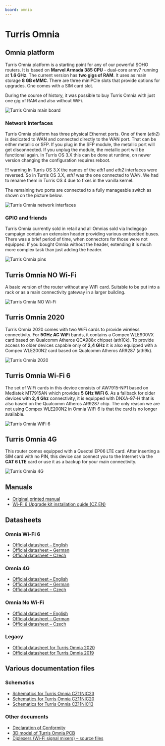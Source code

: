```yaml
---
board: omnia
---
```

# Turris Omnia

## Omnia platform

Turris Omnia platform is a starting point for any of our powerful SOHO routers.
It is based on **Marvel Armada 385 CPU** - dual-core armv7 running at **1.6 GHz**.
The current version has **two gigs of RAM**. It uses as main storage **8 GB eMMC**.
There are three miniPCIe slots that provide options for upgrades. One comes with
a SIM card slot.

During the course of history, it was possible to buy Turris Omnia with just one
gig of RAM and also without WiFi.

![Turris Omnia main board](omnia-board.jpg)

### Network interfaces

Turris Omnia platform has three physical Ethernet ports. One of them (_eth2_) is
dedicated to WAN and connected directly to the WAN port. That can be either metallic
or SFP. If you plug in the SFP module, the metallic port will get disconnected. If
you unplug the module, the metallic port will be functional again. In Turris OS 3.X
this can be done at runtime, on newer version changing the configuration
requires reboot.

!!! warning
    In Turris OS 3.X the names of the _eth1_ and _eth2_ interfaces were
    reversed. So in Turris OS 3.X, _eth1_ was the one connected to WAN. We had
    to rename them in Turris OS 4 due to fixes in the vanilla kernel.

The remaining two ports are connected to a fully manageable switch as shown on
the picture below.

![Turris Omnia network interfaces](omnia-net.jpg)

### GPIO and friends

Turris Omnia currently sold in retail and all Omnias sold via Indiegogo
campaign contain an extension header providing various embedded buses. There was a
brief period of time, when connectors for those were not equipped. If you bought
Omnia without the header, extending it is much more complex task than just
adding the header.

![Turris Omnia pins](omnia-pinout.png)

## Turris Omnia NO Wi-Fi

A basic version of the router without any WiFi card. Suitable to be put into
a rack or as a main connectivity gateway in a larger building.

![Turris Omnia NO Wi-Fi](omnia-No-WiFi.png)

## Turris Omnia 2020

Turris Omnia 2020 comes with two WiFi cards to provide wireless connectivity.
For **5GHz AC WiFi** bands, it contains a Compex WLE900VX card based
on Qualcomm Atheros QCA988x chipset (ath10k). To provide access to older
devices capable only of **2,4 GHz** it is also equipped with a Compex WLE200N2 card
based on Qualcomm Atheros AR9287 (ath9k).

![Turris Omnia 2020](omnia_2020_side-top.jpg)

## Turris Omnia Wi-Fi 6

The set of WiFi cards in this device consists of AW7915-NP1 based on Mediatek MT7915AN
which provides **5 GHz WiFi 6**. As a fallback for older devices with **2,4 Ghz**
connectivity, it is equipped with DNXA-97-H that is also based on the Qualcomm Atheros AR9287
chip. The only reason we are not using Compex WLE200N2 in Omnia WiFi 6 is that the card
is no longer available.

![Turris Omnia WiFi 6](omnia_WiFi6.jpg)

## Turris Omnia 4G

This router comes equipped with a Quectel EP06 LTE card. After inserting a SIM
card with no PIN, this device can connect you to the Internet via the **CAT 6 LTE**
card or use it as a backup for your main connectivity.

![Turris Omnia 4G](omnia_4G.jpg)


## Manuals

* [Original printed manual](https://static.turris.com/docs/omnia/omnia-manual-en.pdf)
* [Wi-Fi 6 Upgrade kit installation guide (CZ,EN)](https://static.turris.com/docs/omnia/Wi-Fi_6_upgrade_kit_installation_manual.pdf)


## Datasheets

### Omnia Wi-Fi 6

* [Official datasheet – English](https://secure.nic.cz/files/Turris-web/Omnia/Omnia_wifi6_datasheet_EN.pdf)
* [Official datasheet – German](https://secure.nic.cz/files/Turris-web/Omnia/Omnia_wifi6_datasheet_DE.pdf)
* [Official datasheet – Czech](https://secure.nic.cz/files/Turris-web/Omnia/Omnia_wifi6_datasheet_CS.pdf)

### Omnia 4G

* [Official datasheet – English](https://secure.nic.cz/files/Turris-web/Omnia/Turris_Omnia_4G_datasheet_EN.pdf)
* [Official datasheet – German](https://secure.nic.cz/files/Turris-web/Omnia/Turris_Omnia_4G_datasheet_DE.pdf)
* [Official datasheet – Czech](https://secure.nic.cz/files/Turris-web/Omnia/Turris_Omnia_4G_datasheet_CS.pdf)

### Omnia No Wi-Fi

* [Official datasheet – English](https://secure.nic.cz/files/Turris-web/Omnia/Omnia_NO_wifi_datasheet_EN.pdf)
* [Official datasheet – German](https://secure.nic.cz/files/Turris-web/Omnia/Omnia_NO_wifi_datasheet_DE.pdf)
* [Official datasheet – Czech](https://secure.nic.cz/files/Turris-web/Omnia/Omnia_NO_wifi_datasheet_CS.pdf)

### Legacy

* [Official datasheet for Turris Omnia 2020](https://static.turris.com/docs/omnia/omnia2020-datasheet.pdf)
* [Official datasheet for Turris Omnia 2019](https://static.turris.com/docs/omnia/omnia2019eu-datasheet.pdf)


## Various documentation files

### Schematics

* [Schematics for Turris Omnia CZ11NIC23](https://static.turris.com/docs/omnia/CZ11NIC23-schematics.pdf)
* [Schematics for Turris Omnia CZ11NIC20](https://static.turris.com/docs/omnia/CZ11NIC20-schematics.pdf)
* [Schematics for Turris Omnia CZ11NIC13](https://static.turris.com/docs/omnia/CZ11NIC13-schematics.pdf)

### Other documents

* [Declaration of Conformity](https://static.turris.com/docs/omnia/Omnia-DoC.pdf)
* [3D model of Turris Omnia PCB](https://static.turris.com/docs/omnia/omnia-step3d.zip)
* [Diplexers (Wi-Fi signal mixers) – source files](https://static.turris.com/docs/omnia/diplexers-source-v1.zip)
